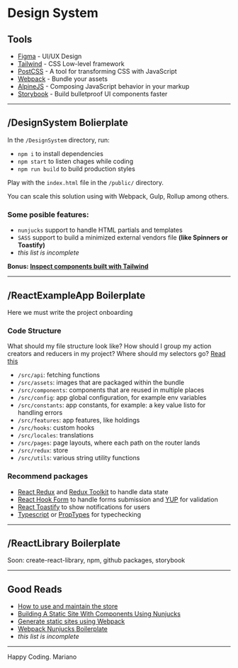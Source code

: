 # Design System

## Tools

- [Figma](https://www.figma.com/community/file/768809027799962739) - UI/UX Design
- [Tailwind](https://tailwindcss.com/) - CSS Low-level framework
- [PostCSS](https://postcss.org/) - A tool for transforming CSS with JavaScript
- [Webpack](https://webpack.js.org/) - Bundle your assets
- [AlpineJS](https://github.com/alpinejs/alpine) - Composing JavaScript behavior in your markup
- [Storybook](https://storybook.js.org/) - Build bulletproof UI components faster

---

## /DesignSystem Bolierplate

In the `/DesignSystem` directory, run:

- `npm i` to install dependencies
- `npm start` to listen chages while coding
- `npm run build` to build production styles

Play with the `index.html` file in the `/public/` directory.

You can scale this solution using with Webpack, Gulp, Rollup among others.

### Some posible features:

- `nunjucks` support to handle HTML partials and templates
- `SASS` support to build a minimized external vendors file **(like Spinners or Toastify)**
- _this list is incomplete_

**Bonus: [Inspect components built with Tailwind](https://tailwindcomponents.com/)**

---

## /ReactExampleApp Boilerplate

Here we must write the project onboarding

### Code Structure

What should my file structure look like? How should I group my action creators and reducers in my project? Where should my selectors go?
[Read this](https://redux.js.org/faq/code-structure#what-should-my-file-structure-look-like-how-should-i-group-my-action-creators-and-reducers-in-my-project-where-should-my-selectors-go)

- `/src/api`: fetching functions
- `/src/assets`: images that are packaged within the bundle
- `/src/components`: components that are reused in multiple places
- `/src/config`: app global configuration, for example env variables
- `/src/constants`: app constants, for example: a key value listo for handling errors
- `/src/features`: app features, like holdings
- `/src/hooks`: custom hooks
- `/src/locales`: translations
- `/src/pages`: page layouts, where each path on the router lands
- `/src/redux`: store
- `/src/utils`: various string utility functions

### Recommend packages

- [React Redux](https://react-redux.js.org/api/hooks) and [Redux Toolkit](https://redux-toolkit.js.org/api/createSlice) to handle data state
- [React Hook Form](https://react-hook-form.com/) to handle forms submission and [YUP](https://github.com/jquense/yup) for validation
- [React Toastify](https://github.com/fkhadra/react-toastify) to show notifications for users
- [Typescript](https://www.typescriptlang.org/) or [PropTypes](https://reactjs.org/docs/typechecking-with-proptypes.html) for typechecking

---

## /ReactLibrary Boilerplate

Soon: create-react-library, npm, github packages, storybook

---

## Good Reads

- [How to use and maintain the store](https://redux-toolkit.js.org/tutorials/basic-tutorial)
- [Building A Static Site With Components Using Nunjucks](https://www.smashingmagazine.com/2018/03/static-site-with-nunjucks/)
- [Generate static sites using Webpack](https://medium.com/@ivarprudnikov/static-website-multiple-html-pages-using-webpack-3bdb7accffad)
- [Webpack Nunjucks Boilerplate](https://github.com/kbytesys/webpack-nunjucks-boilerplate)
- _this list is incomplete_

---

Happy Coding.
Mariano
